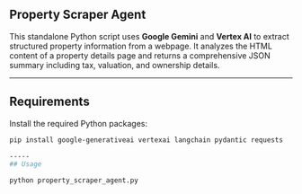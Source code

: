 ##  Property Scraper Agent

This standalone Python script uses **Google Gemini** and **Vertex AI** to extract structured property information from a webpage. It analyzes the HTML content of a property details page and returns a comprehensive JSON summary including tax, valuation, and ownership details.

---
##  Requirements

Install the required Python packages:
```bash
pip install google-generativeai vertexai langchain pydantic requests

-----
## Usage

python property_scraper_agent.py

